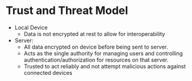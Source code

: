 # Trust and Threat Model
- Local Device
  - Data is not encrypted at rest to allow for interoperability 
- Server:
  - All data encrypted on device before being sent to server.
  - Acts as the single authority for managing users and controlling authentication/authorization for resources on that server.
  - Trusted to act reliably and not attempt malicious actions against connected devices 
